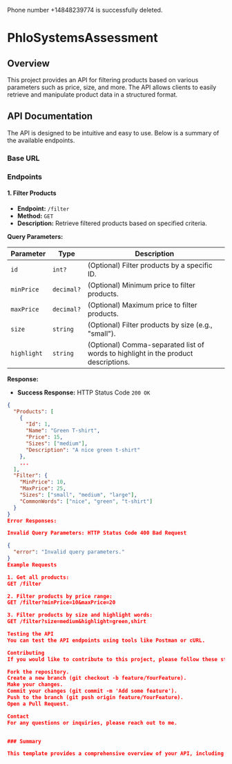 Phone number +14848239774 is successfully deleted.

# PhloSystemsAssessment

## Overview

This project provides an API for filtering products based on various parameters such as price, size, and more. The API allows clients to easily retrieve and manipulate product data in a structured format.

## API Documentation

The API is designed to be intuitive and easy to use. Below is a summary of the available endpoints.

### Base URL

### Endpoints

#### 1. Filter Products

- **Endpoint:** `/filter`
- **Method:** `GET`
- **Description:** Retrieve filtered products based on specified criteria.

**Query Parameters:**

| Parameter   | Type       | Description                                                                        |
| ----------- | ---------- | ---------------------------------------------------------------------------------- |
| `id`        | `int?`     | (Optional) Filter products by a specific ID.                                       |
| `minPrice`  | `decimal?` | (Optional) Minimum price to filter products.                                       |
| `maxPrice`  | `decimal?` | (Optional) Maximum price to filter products.                                       |
| `size`      | `string`   | (Optional) Filter products by size (e.g., "small").                                |
| `highlight` | `string`   | (Optional) Comma-separated list of words to highlight in the product descriptions. |

**Response:**

- **Success Response:** HTTP Status Code `200 OK`

```json
{
  "Products": [
    {
      "Id": 1,
      "Name": "Green T-shirt",
      "Price": 15,
      "Sizes": ["medium"],
      "Description": "A nice green t-shirt"
    },
    ...
  ],
  "Filter": {
    "MinPrice": 10,
    "MaxPrice": 25,
    "Sizes": ["small", "medium", "large"],
    "CommonWords": ["nice", "green", "t-shirt"]
  }
}
Error Responses:

Invalid Query Parameters: HTTP Status Code 400 Bad Request

{
  "error": "Invalid query parameters."
}
Example Requests

1. Get all products:
GET /filter

2. Filter products by price range:
GET /filter?minPrice=10&maxPrice=20

3. Filter products by size and highlight words:
GET /filter?size=medium&highlight=green,shirt

Testing the API
You can test the API endpoints using tools like Postman or cURL.

Contributing
If you would like to contribute to this project, please follow these steps:

Fork the repository.
Create a new branch (git checkout -b feature/YourFeature).
Make your changes.
Commit your changes (git commit -m 'Add some feature').
Push to the branch (git push origin feature/YourFeature).
Open a Pull Request.

Contact
For any questions or inquiries, please reach out to me.


### Summary

This template provides a comprehensive overview of your API, including details about endpoints, parameters, example requests, and more. You can customize it further based on the specific features and functionality of your API.
```
